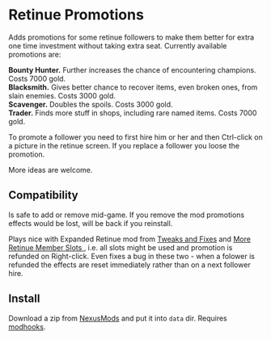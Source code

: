 # Retinue Promotions

Adds promotions for some retinue followers to make them better for extra one time investment without taking extra seat. Currently available promotions are:

**Bounty Hunter.** Further increases the chance of encountering champions. Costs 7000 gold.<br>
**Blacksmith.** Gives better chance to recover items, even broken ones, from slain enemies. Costs 3000 gold.<br>
**Scavenger.** Doubles the spoils. Costs 3000 gold.<br>
**Trader.** Finds more stuff in shops, including rare named items. Costs 7000 gold.<br>

To promote a follower you need to first hire him or her and then Ctrl-click on a picture in the retinue screen. If you replace a follower you loose the promotion.

More ideas are welcome.

## Compatibility

Is safe to add or remove mid-game. If you remove the mod promotions effects would be lost, will be back if you reinstall.

Plays nice with Expanded Retinue mod from [Tweaks and Fixes][tnf] and [More Retinue Member Slots
][more-retinue], i.e. all slots might be used and promotion is refunded on Right-click. Even fixes a bug in these two - when a folower is refunded the effects are reset immediately rather than on a next follower hire.


## Install

Download a zip from [NexusMods][] and put it into `data` dir. Requires [modhooks][].


[NexusMods]: https://www.nexusmods.com/battlebrothers/mods/681
[modhooks]: https://www.nexusmods.com/battlebrothers/mods/42
[stdlib]: https://www.nexusmods.com/battlebrothers/mods/676
[msu]: https://www.nexusmods.com/battlebrothers/mods/479
[tnf]: https://www.nexusmods.com/battlebrothers/mods/69
[more-retinue]: https://www.nexusmods.com/battlebrothers/mods/281

